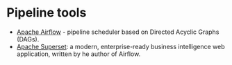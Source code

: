 # Pipeline tools

- [Apache Airflow](https://airflow.apache.org/) - pipeline scheduler based on Directed Acyclic Graphs (DAGs).
- [Apache Superset](https://superset.incubator.apache.org/): a modern, enterprise-ready business intelligence web application,
written by he author of Airflow.

